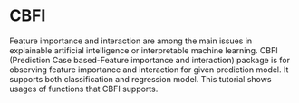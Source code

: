 # CBFI
Feature importance and interaction are among the main issues in explainable artificial intelligence or interpretable machine learning. CBFI (Prediction Case based-Feature importance and interaction) package is for observing feature importance and interaction for given prediction model. It supports both classification and regression model. This tutorial shows usages of functions that CBFI supports.
